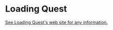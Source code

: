 Loading Quest
=============

[See Loading Quest's web site for any information.](http://loadingquest.neoname.eu)

